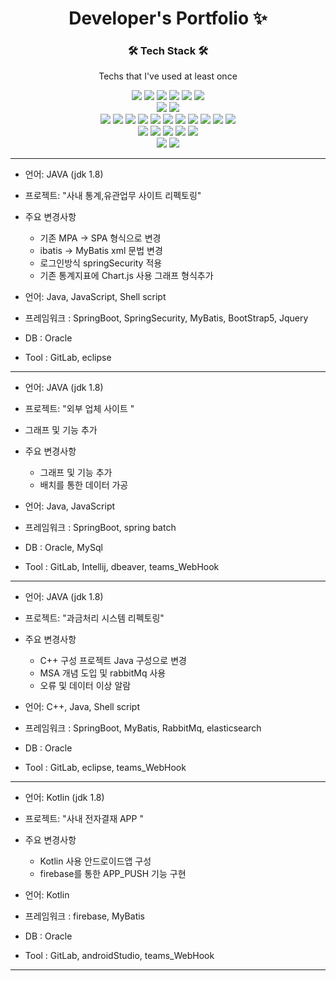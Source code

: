 <p align="center">
  <h1 align="center">Developer's Portfolio ✨</h1>

  <p align="center">

<h3 align="center">🛠 Tech Stack 🛠</h3>


<p align="center"> Techs that I've used at least once </p>

<p align="center">
  <img src="https://img.shields.io/badge/JAVA-3766AB?style=flat-square"/></a>
  <img src="https://img.shields.io/badge/C-%23A8B9CC?style=flat-square&logo=C&logoColor=white"/></a>
  <img src="https://img.shields.io/badge/C++-00599C?style=flat-square&logo=C%2B%2B&logoColor=white"/></a>
  <img src="https://img.shields.io/badge/C%23-%23A8B9CC?style=flat-square"/></a>
  <img src="https://img.shields.io/badge/Kotlin-%237F52FF?style=flat-square&logo=Kotlin&logoColor=white"/></a>
  <img src="https://img.shields.io/badge/GO-%2300ADD8?style=flat-square&logo=GO&logoColor=white"/></a>
  <br>
  <img src="https://img.shields.io/badge/MySQL-%234479A1?style=flat-square&logo=MySQL&logoColor=white"/></a>
  <img src="https://img.shields.io/badge/Oracle-%23F80000?style=flat-square&logo=Oracle&logoColor=white"/></a>
  <br>
  <img src="https://img.shields.io/badge/PowerShell-%235391FE?style=flat-square&logo=PowerShell&logoColor=white"/></a>
  <img src="https://img.shields.io/badge/JavaScript-%23F7DF1E?style=flat-square&logo=JavaScript&logoColor=white"/></a>
  <img src="https://img.shields.io/badge/CSS3-%231572B6?style=flat-square&logo=CSS3&logoColor=white"/></a>
  <img src="https://img.shields.io/badge/jQuery-%230769AD?style=flat-square&logo=jQuery&logoColor=white"/></a>
  <img src="https://img.shields.io/badge/Bootstrap-%237952B3?style=flat-square&logo=Bootstrap&logoColor=white"/></a>
  <img src="https://img.shields.io/badge/Spring-%236DB33F?style=flat-square&logo=Spring&logoColor=white"/></a>
  <img src="https://img.shields.io/badge/Spring Boot-%236DB33F?style=flat-square&logo=Spring Boot&logoColor=white"/></a>
  <img src="https://img.shields.io/badge/Spring ORM-%23326CE5?style=flat-square"/></a>
  <img src="https://img.shields.io/badge/Apache Tomcat-%23F8DC75?style=flat-square&logo=Apache Tomcat&logoColor=white"/></a>
  <img src="https://img.shields.io/badge/Apache Kafka-%23231F20?style=flat-square&logo=Apache Kafka&logoColor=white"/></a>
  <img src="https://img.shields.io/badge/RabbitMQ-%23FF6600?style=flat-square&logo=RabbitMQ&logoColor=white"/></a>
  <br>
  <img src="https://img.shields.io/badge/Eclipse IDE-%232C2255?style=flat-square&logo=Eclipse IDE&logoColor=white"/></a>
  <img src="https://img.shields.io/badge/IntelliJ IDEA-%23000000?style=flat-square&logo=IntelliJ IDEA&logoColor=white"/></a>
  <img src="https://img.shields.io/badge/Unity-%23FFFFFF?style=flat-square&logo=Unity&logoColor=black"/></a>
  <img src="https://img.shields.io/badge/Android Studio-%233DDC84?style=flat-square&logo=Android Studio&logoColor=white"/></a>
  <img src="https://img.shields.io/badge/Firebase-%23FFCA28?style=flat-square&logo=Firebase&logoColor=white"/></a>
  <br>
  <img src="https://img.shields.io/badge/GitHub-%23181717?style=flat-square&logo=GitHub&logoColor=white"/></a>
  <img src="https://img.shields.io/badge/GitLab-%23FC6D26?style=flat-square&logo=GitLab&logoColor=white"/></a>
  
  
  
</p>

----------------------------------------------------------------------------------------------------------------------------------
   - 언어: JAVA (jdk 1.8)<br>
   - 프로젝트: "사내 통계,유관업무 사이트 리펙토링"<br>
   - 주요 변경사항 
     - 기존 MPA -> SPA 형식으로 변경<br>
     - ibatis -> MyBatis xml 문법 변경<br>
     - 로그인방식 springSecurity 적용
     - 기존 통계지표에 Chart.js 사용 그래프 형식추가<br>
     
   - 언어: Java, JavaScript, Shell script <br>
   - 프레임워크 : SpringBoot, SpringSecurity, MyBatis, BootStrap5, Jquery
   - DB : Oracle
   - Tool : GitLab, eclipse
   
----------------------------------------------------------------------------------------------------------------------------------
 - 언어: JAVA (jdk 1.8)<br>
 - 프로젝트: "외부 업체 사이트 "<br>
 - 그래프 및 기능 추가<br>
 - 주요 변경사항 
     - 그래프 및 기능 추가 <br>
     - 배치를 통한 데이터 가공 <br>
     
 - 언어: Java, JavaScript <br>
 - 프레임워크 : SpringBoot, spring batch <br>
 - DB : Oracle, MySql <br>
 - Tool : GitLab, Intellij, dbeaver, teams_WebHook <br>
   
----------------------------------------------------------------------------------------------------------------------------------
 - 언어: JAVA (jdk 1.8)<br>
 - 프로젝트: "과금처리 시스템 리펙토링"<br>
 - 주요 변경사항 
     - C++ 구성 프로젝트 Java 구성으로 변경<br>
     - MSA 개념 도입 및 rabbitMq 사용 <br>
     - 오류 및 데이터 이상 알람 <br>
     
 - 언어: C++, Java, Shell script <br>
 - 프레임워크 : SpringBoot, MyBatis, RabbitMq, elasticsearch <br>
 - DB : Oracle <br>
 - Tool : GitLab, eclipse, teams_WebHook <br>

----------------------------------------------------------------------------------------------------------------------------------
 - 언어: Kotlin (jdk 1.8)<br>
 - 프로젝트: "사내 전자결재 APP "<br>
 - 주요 변경사항 
     - Kotlin 사용 안드로이드앱 구성 <br>
     - firebase를 통한 APP_PUSH 기능 구현<br>
    
 - 언어: Kotlin <br>
 - 프레임워크 : firebase, MyBatis <br>
 - DB : Oracle <br>
 - Tool : GitLab, androidStudio, teams_WebHook <br>
   
----------------------------------------------------------------------------------------------------------------------------------

